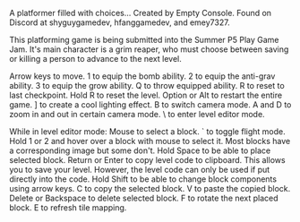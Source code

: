 A platformer filled with choices... Created by Empty Console. Found on Discord at shyguygamedev, hfanggamedev, and emey7327.

This platforming game is being submitted into the Summer P5 Play Game Jam. 
It's main character is a grim reaper, who must choose between saving or killing a person to advance to the next level.

Arrow keys to move.
1 to equip the bomb ability.
2 to equip the anti-grav ability.
3 to equip the grow ability.
Q to throw equipped ability.
R to reset to last checkpoint.
Hold R to reset the level.
Option or Alt to restart the entire game.
] to create a cool lighting effect.
B to switch camera mode.
A and D to zoom in and out in certain camera mode.
\ to enter level editor mode.

While in level editor mode:
Mouse to select a block.
` to toggle flight mode.
Hold 1 or 2 and hover over a block with mouse to select it. Most blocks have a corresponding image but some don't.
Hold Space to be able to place selected block.
Return or Enter to copy level code to clipboard. This allows you to save your level. However, the level code can only be used if put directly into the code.
Hold Shift to be able to change block components using arrow keys.
C to copy the selected block.
V to paste the copied block.
Delete or Backspace to delete selected block.
F to rotate the next placed block.
E to refresh tile mapping.
